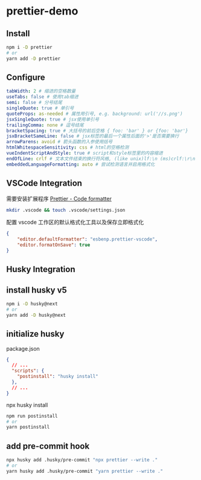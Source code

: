 # prettier-demo

## Install

```bash
npm i -D prettier
# or
yarn add -D prettier
```

## Configure

```yaml
tabWidth: 2 # 缩进的空格数量
useTabs: false # 使用tab缩进
semi: false # 分号结尾
singleQuote: true # 单引号
quoteProps: as-needed # 属性用引号, e.g. background: url('//s.png')
jsxSingleQuote: true # jsx使用单引号
trailingComma: none # 逗号结尾
bracketSpacing: true # 大括号的前后空格 { foo: 'bar' } or {foo: 'bar'}
jsxBracketSameLine: false # jsx标签的最后一个属性后面的'>'是否需要换行
arrowParens: avoid # 箭头函数的入参使用括号
htmlWhitespaceSensitivity: css # html的空格检测
vueIndentScriptAndStyle: true # script和style标签里的内容缩进
endOfLine: crlf # 文本文件结束的换行符风格, (like unix)lf:\n (ms)crlf:\r\n
embeddedLanguageFormatting: auto # 尝试检测语言并启用格式化
```

## VSCode Integration

需要安装扩展程序 [Prettier - Code formatter](https://marketplace.visualstudio.com/items?itemName=esbenp.prettier-vscode)

```bash
mkdir .vscode && touch .vscode/settings.json
```

配置 vscode 工作区的默认格式化工具以及保存立即格式化

```JSON
{
    "editor.defaultFormatter": "esbenp.prettier-vscode",
    "editor.formatOnSave": true
}
```

## Husky Integration

## install husky v5

```bash
npm i -D husky@next
# or
yarn add -D husky@next
```

## initialize husky

package.json

```JSON
{
  // ...
  "scripts": {
    "postinstall": "husky install"
  },
  // ...
}

```

npx husky install

```bash
npm run postinstall
# or
yarn postinstall
```

## add pre-commit hook

```bash
npx husky add .husky/pre-commit "npx prettier --write ."
# or
yarn husky add .husky/pre-commit "yarn prettier --write ."
```
